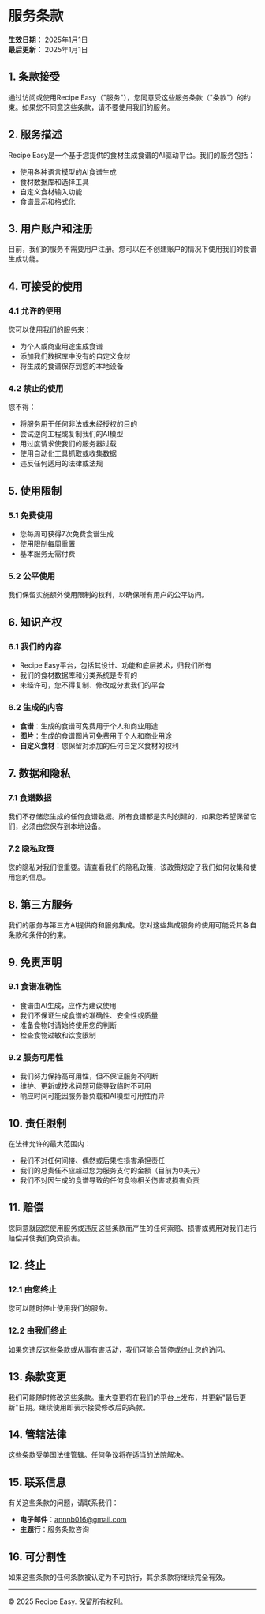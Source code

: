 # 服务条款

**生效日期：** 2025年1月1日  
**最后更新：** 2025年1月1日

## 1. 条款接受

通过访问或使用Recipe Easy（"服务"），您同意受这些服务条款（"条款"）的约束。如果您不同意这些条款，请不要使用我们的服务。

## 2. 服务描述

Recipe Easy是一个基于您提供的食材生成食谱的AI驱动平台。我们的服务包括：
- 使用各种语言模型的AI食谱生成
- 食材数据库和选择工具
- 自定义食材输入功能
- 食谱显示和格式化

## 3. 用户账户和注册

目前，我们的服务不需要用户注册。您可以在不创建账户的情况下使用我们的食谱生成功能。

## 4. 可接受的使用

### 4.1 允许的使用
您可以使用我们的服务来：
- 为个人或商业用途生成食谱
- 添加我们数据库中没有的自定义食材
- 将生成的食谱保存到您的本地设备

### 4.2 禁止的使用
您不得：
- 将服务用于任何非法或未经授权的目的
- 尝试逆向工程或复制我们的AI模型
- 用过度请求使我们的服务器过载
- 使用自动化工具抓取或收集数据
- 违反任何适用的法律或法规

## 5. 使用限制

### 5.1 免费使用
- 您每周可获得7次免费食谱生成
- 使用限制每周重置
- 基本服务无需付费

### 5.2 公平使用
我们保留实施额外使用限制的权利，以确保所有用户的公平访问。

## 6. 知识产权

### 6.1 我们的内容
- Recipe Easy平台，包括其设计、功能和底层技术，归我们所有
- 我们的食材数据库和分类系统是专有的
- 未经许可，您不得复制、修改或分发我们的平台

### 6.2 生成的内容
- **食谱**：生成的食谱可免费用于个人和商业用途
- **图片**：生成的食谱图片可免费用于个人和商业用途
- **自定义食材**：您保留对添加的任何自定义食材的权利

## 7. 数据和隐私

### 7.1 食谱数据
我们不存储您生成的任何食谱数据。所有食谱都是实时创建的，如果您希望保留它们，必须由您保存到本地设备。

### 7.2 隐私政策
您的隐私对我们很重要。请查看我们的隐私政策，该政策规定了我们如何收集和使用您的信息。

## 8. 第三方服务

我们的服务与第三方AI提供商和服务集成。您对这些集成服务的使用可能受其各自条款和条件的约束。

## 9. 免责声明

### 9.1 食谱准确性
- 食谱由AI生成，应作为建议使用
- 我们不保证生成食谱的准确性、安全性或质量
- 准备食物时请始终使用您的判断
- 检查食物过敏和饮食限制

### 9.2 服务可用性
- 我们努力保持高可用性，但不保证服务不间断
- 维护、更新或技术问题可能导致临时不可用
- 响应时间可能因服务器负载和AI模型可用性而异

## 10. 责任限制

在法律允许的最大范围内：
- 我们不对任何间接、偶然或后果性损害承担责任
- 我们的总责任不应超过您为服务支付的金额（目前为0美元）
- 我们不对因生成的食谱导致的任何食物相关伤害或损害负责

## 11. 赔偿

您同意就因您使用服务或违反这些条款而产生的任何索赔、损害或费用对我们进行赔偿并使我们免受损害。

## 12. 终止

### 12.1 由您终止
您可以随时停止使用我们的服务。

### 12.2 由我们终止
如果您违反这些条款或从事有害活动，我们可能会暂停或终止您的访问。

## 13. 条款变更

我们可能随时修改这些条款。重大变更将在我们的平台上发布，并更新"最后更新"日期。继续使用即表示接受修改后的条款。

## 14. 管辖法律

这些条款受美国法律管辖。任何争议将在适当的法院解决。

## 15. 联系信息

有关这些条款的问题，请联系我们：
- **电子邮件**：annnb016@gmail.com
- **主题行**：服务条款咨询

## 16. 可分割性

如果这些条款的任何条款被认定为不可执行，其余条款将继续完全有效。

---

© 2025 Recipe Easy. 保留所有权利。
